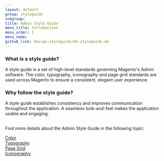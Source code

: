 ```yaml
---
layout: default
group: styleguide
subgroup:
title: Admin Style Guide
menu_title: Introduction
menu_order: 1
menu_node: 
github_link: design-styleguide/bk-styleguide.md
---
```


<h3>What is a style guide?</h3>

A style guide is a set of high-level standards governing Magento's Admin software. The color, typography, iconography and page grid standards are used across Magento to ensure a consistent, elegant user experience. 

<h3>Why follow the style guide?</h3>

A style guide establishes consistency and improves communication throughout the application. A seamless look-and-feel makes the application usable and engaging.


<br>
Find more details about the Admin Style Guide in the following topic:

<a href="color/color.html">Color</a><br>
<a href="typography/typography.html">Typography</a><br>
<a href="pagegrid/pagegrid.html">Page Grid</a><br>
<a href="iconography/iconography.html">Iconography</a><br>
